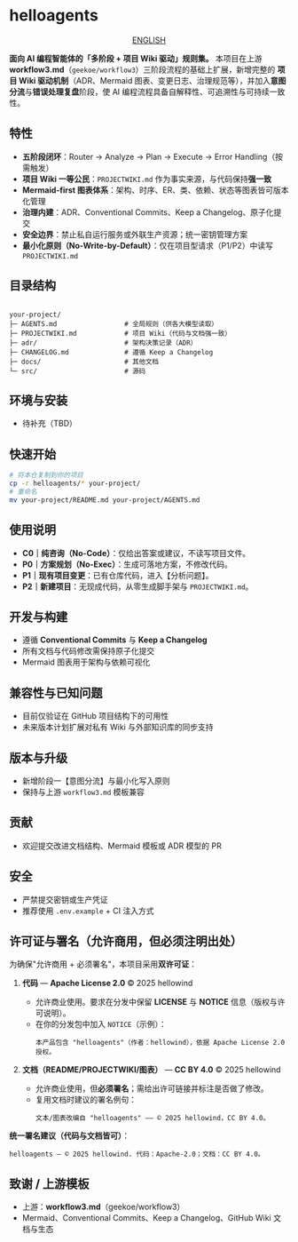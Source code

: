 <!-- README.md -->
# helloagents

<p align="center"><a href="./README_EN.md">ENGLISH</a></p>

**面向 AI 编程智能体的「多阶段 + 项目 Wiki 驱动」规则集。**
本项目在上游 **workflow3.md**（`geekoe/workflow3`）三阶段流程的基础上扩展，新增完整的 **项目 Wiki 驱动机制**（ADR、Mermaid 图表、变更日志、治理规范等），并加入**意图分流**与**错误处理复盘**阶段，使 AI 编程流程具备自解释性、可追溯性与可持续一致性。

## 特性
- **五阶段闭环**：Router → Analyze → Plan → Execute → Error Handling（按需触发）
- **项目 Wiki 一等公民**：`PROJECTWIKI.md` 作为事实来源，与代码保持**强一致**
- **Mermaid-first 图表体系**：架构、时序、ER、类、依赖、状态等图表皆可版本化管理
- **治理内建**：ADR、Conventional Commits、Keep a Changelog、原子化提交
- **安全边界**：禁止私自运行服务或外联生产资源；统一密钥管理方案
- **最小化原则（No-Write-by-Default）**：仅在项目型请求（P1/P2）中读写 `PROJECTWIKI.md`

## 目录结构
```

your-project/
├─ AGENTS.md                 # 全局规则（供各大模型读取）
├─ PROJECTWIKI.md            # 项目 Wiki（代码与文档强一致）
├─ adr/                      # 架构决策记录（ADR）
├─ CHANGELOG.md              # 遵循 Keep a Changelog
├─ docs/                     # 其他文档
└─ src/                      # 源码

````

## 环境与安装
- 待补充（TBD）

## 快速开始
```bash
# 将本仓复制到你的项目
cp -r helloagents/* your-project/
# 重命名
mv your-project/README.md your-project/AGENTS.md
```

## 使用说明

- **C0｜纯咨询（No-Code）**：仅给出答案或建议，不读写项目文件。
- **P0｜方案规划（No-Exec）**：生成可落地方案，不修改代码。
- **P1｜现有项目变更**：已有仓库代码，进入【分析问题】。
- **P2｜新建项目**：无现成代码，从零生成脚手架与 `PROJECTWIKI.md`。

## 开发与构建

- 遵循 **Conventional Commits** 与 **Keep a Changelog**
- 所有文档与代码修改需保持原子化提交
- Mermaid 图表用于架构与依赖可视化

## 兼容性与已知问题

- 目前仅验证在 GitHub 项目结构下的可用性
- 未来版本计划扩展对私有 Wiki 与外部知识库的同步支持

## 版本与升级

- 新增阶段一【意图分流】与最小化写入原则
- 保持与上游 `workflow3.md` 模板兼容

## 贡献

- 欢迎提交改进文档结构、Mermaid 模板或 ADR 模型的 PR

## 安全

- 严禁提交密钥或生产凭证
- 推荐使用 `.env.example` + CI 注入方式

## 许可证与署名（**允许商用，但必须注明出处**）

为确保"允许商用 + 必须署名"，本项目采用**双许可证**：

1. **代码** — **Apache License 2.0** © 2025 hellowind
   - 允许商业使用。要求在分发中保留 **LICENSE** 与 **NOTICE** 信息（版权与许可说明）。
   - 在你的分发包中加入 `NOTICE`（示例）：
     ```
     本产品包含 "helloagents"（作者：hellowind），依据 Apache License 2.0 授权。
     ```

2. **文档（README/PROJECTWIKI/图表）** — **CC BY 4.0** © 2025 hellowind
   - 允许商业使用，但**必须署名**；需给出许可链接并标注是否做了修改。
   - 复用文档时建议的署名例句：
     ```
     文本/图表改编自 "helloagents" —— © 2025 hellowind，CC BY 4.0。
     ```

**统一署名建议（代码与文档皆可）**：
```
helloagents — © 2025 hellowind. 代码：Apache-2.0；文档：CC BY 4.0。
```

## 致谢 / 上游模板
- 上游：**workflow3.md**（geekoe/workflow3）
- Mermaid、Conventional Commits、Keep a Changelog、GitHub Wiki 文档与生态
````